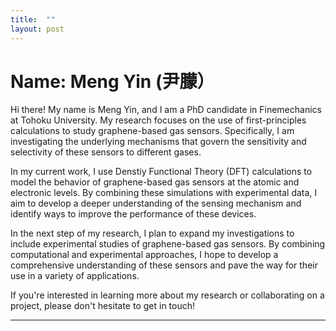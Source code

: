 ```yaml
---
title:  ""
layout: post
---
```

# Name: Meng Yin (尹朦）

Hi there! My name is Meng Yin, and I am a PhD candidate in Finemechanics at Tohoku University. My research focuses on the use of first-principles calculations to study graphene-based gas sensors. Specifically, I am investigating the underlying mechanisms that govern the sensitivity and selectivity of these sensors to different gases.


In my current work, I use Denstiy Functional Theory (DFT) calculations to model the behavior of graphene-based gas sensors at the atomic and electronic levels. By combining these simulations with experimental data, I aim to develop a deeper understanding of the sensing mechanism and identify ways to improve the performance of these devices.


In the next step of my research, I plan to expand my investigations to include experimental studies of graphene-based gas sensors. By combining computational and experimental approaches, I hope to develop a comprehensive understanding of these sensors and pave the way for their use in a variety of applications.


If you're interested in learning more about my research or collaborating on a project, please don't hesitate to get in touch!

---





